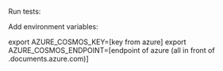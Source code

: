 Run tests:

Add environment variables:

export AZURE_COSMOS_KEY=[key from azure]
export AZURE_COSMOS_ENDPOINT=[endpoint of azure (all in front of .documents.azure.com)]